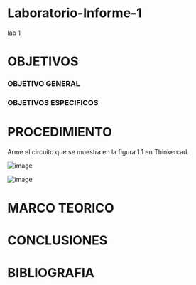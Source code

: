 # Laboratorio-Informe-1
lab 1
# OBJETIVOS

### OBJETIVO GENERAL

### OBJETIVOS ESPECIFICOS

# PROCEDIMIENTO
Arme el circuito que se muestra en la figura 1.1 en Thinkercad.

![image](https://user-images.githubusercontent.com/116813974/201448849-1cca539e-3c16-4514-aa20-843b01d19498.png)

![image](https://user-images.githubusercontent.com/116813974/201449070-09219654-4dcf-4b05-8922-70a1901f440e.png)



# MARCO TEORICO
# CONCLUSIONES 
# BIBLIOGRAFIA

